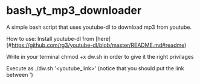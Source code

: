 # bash_yt_mp3_downloader
A simple bash script that uses youtube-dl to download mp3 from youtube.

How to use:
  Install youtube-dl from [here] (#https://github.com/rg3/youtube-dl/blob/master/README.md#readme)
  
  Write in your terminal chmod +x dw.sh in order to give it the right privilages 
  
  Execute as ./dw.sh '<youtube_link>' (notice that you should put the link between ')
